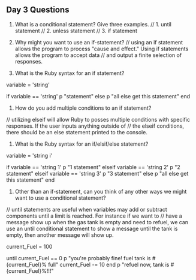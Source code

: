 ## Day 3 Questions

1. What is a conditional statement? Give three examples.
// 1. until statement
// 2. unless statement
// 3. if statement

1. Why might you want to use an if-statement?
// using an if statement allows the program to process "cause and effect." Using if statements allows the program to accept data
// and output a finite selection of responses.

1. What is the Ruby syntax for an if statement?

variable = 'string'

if variable == 'string'
  p "statement"
else
  p "all else get this statement"
end


1. How do you add multiple conditions to an if statement?

// utilizing elseif will allow Ruby to posses multiple conditions with specific responses. If the user inputs anything outside of
// the elseif conditions, there should be an else statement printed to the console.

1. What is the Ruby syntax for an if/elsif/else statement?

variable = 'string i'

if variable == 'string 1'
  p "1 statement"
elseif variable == 'string 2'
  p "2 statement"
elseif variable == 'string 3'
  p "3 statement"
else
  p "all else get this statement"
end

1. Other than an if-statement, can you think of any other ways we might want to use a conditional statement?

// until statements are useful when variables may add or subtract components until a limit is reached. For instance if we want to
// have a message show up when the gas tank is empty and need to refuel, we can use an until conditional statement to show a message until the tank is empty, then another message will show up.

current_Fuel = 100

until current_Fuel == 0
  p "you're probably fine! fuel tank is #{current_Fuel}% full"
  current_Fuel -= 10
end
  p "refuel now, tank is #{current_Fuel}%!!!"
